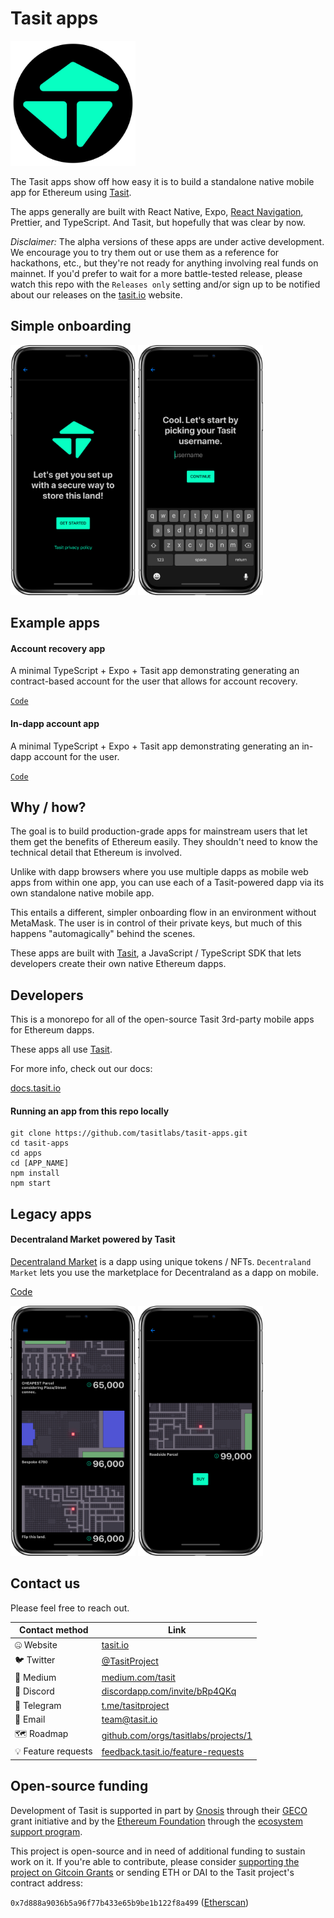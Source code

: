 # Tasit apps

<div align="left">
  <img src="./assets/images/TasitLogoFromSvgTransparentAndOpaqueColor1024x1024.png" width="200" />
</div>

The Tasit apps show off how easy it is to build a standalone native mobile app for Ethereum using [Tasit](https://github.com/tasitlabs/tasit-sdk).

The apps generally are built with React Native, Expo, [React Navigation](https://reactnavigation.org/), Prettier, and TypeScript. And Tasit, but hopefully that was clear by now.

_Disclaimer:_ The alpha versions of these apps are under active development. We encourage you to try them out or use them as a reference for hackathons, etc., but they're not ready for anything involving real funds on mainnet. If you'd prefer to wait for a more battle-tested release, please watch this repo with the `Releases only` setting and/or sign up to be notified about our releases on the [tasit.io](https://tasit.io) website.

## Simple onboarding

<div align="left">
  <img src="./assets/screenshots/StartSetup.png" width="200" />
  <img src="./assets/screenshots/PickUsername.png" width="200" />
</div>

## Example apps

#### Account recovery app

A minimal TypeScript + Expo + Tasit app demonstrating generating an contract-based account for the user that allows for account recovery.

[`Code`](./apps/account-recovery)

#### In-dapp account app

A minimal TypeScript + Expo + Tasit app demonstrating generating an in-dapp account for the user.

[`Code`](./apps/in-dapp-account)

## Why / how?

The goal is to build production-grade apps for mainstream users that let them get the benefits of Ethereum easily. They shouldn't need to know the technical detail that Ethereum is involved.

Unlike with dapp browsers where you use multiple dapps as mobile web apps from within one app, you can use each of a Tasit-powered dapp via its own standalone native mobile app.

This entails a different, simpler onboarding flow in an environment without MetaMask. The user is in control of their private keys, but much of this happens "automagically" behind the scenes.

These apps are built with [Tasit](https://github.com/tasitlabs/tasit-sdk), a JavaScript / TypeScript SDK that lets developers create their own native Ethereum dapps.

## Developers

This is a monorepo for all of the open-source Tasit 3rd-party mobile apps for Ethereum dapps.

These apps all use [Tasit](https://github.com/tasitlabs/tasit-sdk).

For more info, check out our docs:

[docs.tasit.io](https://docs.tasit.io/)

#### Running an app from this repo locally

```
git clone https://github.com/tasitlabs/tasit-apps.git
cd tasit-apps
cd apps
cd [APP_NAME]
npm install
npm start
```

## Legacy apps

#### Decentraland Market powered by Tasit

[Decentraland Market](https://decentraland.org/) is a dapp using unique tokens / NFTs. `Decentraland Market` lets you use the marketplace for Decentraland as a dapp on mobile.

[Code](./apps/decentraland)

<div align="left">
  <img src="./assets/screenshots/ListLand.png" width="200" />
  <img src="./assets/screenshots/BuyLand.png" width="200" />
</div>


## Contact us

Please feel free to reach out.

   | Contact method | Link |
   | ------------- | ------------- |
   | 🤐  Website | [tasit.io](https://tasit.io/) |
   | 🐦  Twitter  | [@TasitProject](https://twitter.com/TasitProject) |
   | 📝  Medium  | [medium.com/tasit](https://medium.com/tasit) |
   | 💬  Discord  | [discordapp.com/invite/bRp4QKq](https://discordapp.com/invite/bRp4QKq) |
   | 💬  Telegram | [t.me/tasitproject](https://t.me/tasitproject) |
   | 📧  Email  | [team@tasit.io](mailto:team@tasit.io) |
   | 🗺️  Roadmap  | [github.com/orgs/tasitlabs/projects/1](https://github.com/orgs/tasitlabs/projects/1) |
   | 💡  Feature requests  | [feedback.tasit.io/feature-requests](http://feedback.tasit.io/feature-requests) |

## Open-source funding

Development of Tasit is supported in part by [Gnosis](https://github.com/gnosis/) through their [GECO](https://github.com/gnosis/GECO) grant initiative and by the [Ethereum Foundation](https://ethereum.foundation/) through the [ecosystem support program](https://esp.ethereum.foundation).

This project is open-source and in need of additional funding to sustain work on it. If you're able to contribute, please consider [supporting the project on Gitcoin Grants](https://gitcoin.co/grants/183/tasit-native-mobile-ethereum-dapps) or sending ETH or DAI to the Tasit project's contract address:

`0x7d888a9036b5a96f77b433e65b9be1b122f8a499` ([Etherscan](https://etherscan.io/address/0x7d888a9036b5a96f77b433e65b9be1b122f8a499))
